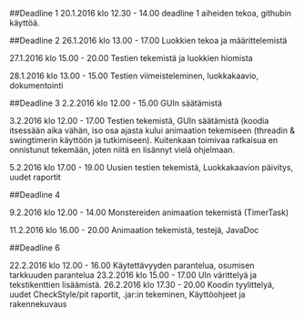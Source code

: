 ##Deadline 1
20.1.2016 klo 12.30 - 14.00 deadline 1 aiheiden tekoa, githubin käyttöä. 

##Deadline 2
26.1.2016 klo 13.00 - 17.00 Luokkien tekoa ja määrittelemistä

27.1.2016 klo 15.00 - 20.00 Testien tekemistä ja luokkien hiomista

28.1.2016 klo 13.00 - 15.00 Testien viimeisteleminen, luokkakaavio, dokumentointi

##Deadline 3
2.2.2016 klo 12.00 - 15.00 GUIn säätämistä

3.2.2016 klo 12.00 - 17.00 Testien tekemistä, GUIn säätämistä (koodia itsessään aika vähän, iso osa ajasta kului animaation tekemiseen (threadin & swingtimerin käyttöön ja tutkimiseen). Kuitenkaan toimivaa ratkaisua en onnistunut tekemään, joten niitä en lisännyt vielä ohjelmaan. 

5.2.2016 klo 17.00 - 19.00 Uusien testien tekemistä, Luokkakaavion päivitys, uudet raportit

##Deadline 4

9.2.2016 klo 12.00 - 14.00 Monstereiden animaation tekemistä (TimerTask)

11.2.2016 klo 16.00 - 20.00 Animaation tekemistä, testejä, JavaDoc

##Deadline 6

22.2.2016 klo 12.00 - 16.00 Käytettävyyden parantelua, osumisen tarkkuuden parantelua
23.2.2016 klo 15.00 - 17.00 UIn värittelyä ja tekstikenttien lisäämistä. 
26.2.2016 klo 17.30 - 20.00 Koodin tyylittelyä, uudet CheckStyle/pit raportit, .jar:in tekeminen, Käyttöohjeet ja rakennekuvaus
